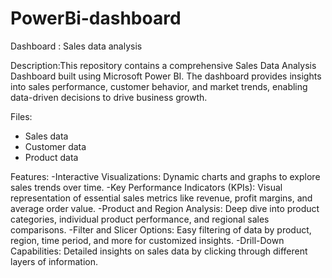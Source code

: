 # PowerBi-dashboard
Dashboard : Sales data analysis

Description:This repository contains a comprehensive Sales Data Analysis Dashboard built using Microsoft Power BI. The dashboard provides insights into sales performance, customer behavior, and market trends, enabling data-driven decisions to drive business growth.

Files:
  - Sales data
  - Customer data
  - Product data
    
Features:
   -Interactive Visualizations: Dynamic charts and graphs to explore sales trends over time.
   -Key Performance Indicators (KPIs): Visual representation of essential sales metrics like revenue, profit margins, and average order value.
   -Product and Region Analysis: Deep dive into product categories, individual product performance, and regional sales comparisons.
   -Filter and Slicer Options: Easy filtering of data by product, region, time period, and more for customized insights.
   -Drill-Down Capabilities: Detailed insights on sales data by clicking through different layers of information.
   
